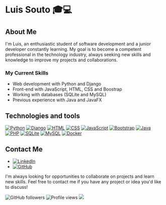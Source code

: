 # Luis Souto 🎓💻

## About Me

I'm Luis, an enthusiastic student of software development and a junior developer constantly learning. My goal is to become a competent professional in the technology industry, always seeking new skills and knowledge to improve my projects and collaborations.

### My Current Skills

- Web development with Python and Django
- Front-end with JavaScript, HTML, CSS and Boostrap
- Working with databases (SQLite and MySQL)
- Previous experience with Java and JavaFX

## Technologies and tools

[![Python](https://img.shields.io/badge/Python-3776AB?logo=python&logoColor=fff)](#)
[![Django](https://img.shields.io/badge/Django-%23092E20.svg?logo=django&logoColor=white)](#)
[![HTML](https://img.shields.io/badge/HTML-%23E34F26.svg?logo=html5&logoColor=white)](#)
[![CSS](https://img.shields.io/badge/CSS-1572B6?logo=css3&logoColor=fff)](#)
[![JavaScript](https://img.shields.io/badge/JavaScript-F7DF1E?logo=javascript&logoColor=000)](#)
[![Bootstrap](https://img.shields.io/badge/Bootstrap-7952B3?logo=bootstrap&logoColor=fff)](#)
[![Java](https://img.shields.io/badge/Java-%23ED8B00.svg?logo=openjdk&logoColor=white)](#)
[![PHP](https://img.shields.io/badge/php-%23777BB4.svg?&logo=php&logoColor=white)](#)
[![SQLite](https://img.shields.io/badge/SQLite-%2307405e.svg?logo=sqlite&logoColor=white)](#)
[![MySQL](https://img.shields.io/badge/MySQL-4479A1?logo=mysql&logoColor=fff)](#)
[![Docker](https://img.shields.io/badge/Docker-2496ED?logo=docker&logoColor=fff)](#)

## Contact Me

- [![LinkedIn](https://img.shields.io/badge/LinkedIn-%230077B5.svg?logo=linkedin&logoColor=white)](https://www.linkedin.com/in/luis-souto-rey-11a047259/)
- [![GitHub](https://img.shields.io/badge/GitHub-%23121011.svg?logo=github&logoColor=white)](https://github.com/moneygamer330/)

I'm always looking for opportunities to collaborate on projects and learn new skills. Feel free to contact me if you have any project or idea you'd like to discuss!

![GitHub followers](https://img.shields.io/github/followers/moneygamer330?style=social)
![Profile views](https://komorebi.vercel.app/api/moneygamer330)
![](https://github-readme-stats.vercel.app/api/top-langs/?username=moneygamer330&layout=compact&theme=dark)

